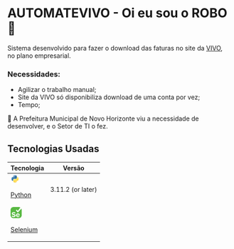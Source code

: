# AUTOMATEVIVO - Oi eu sou o ROBO 🤖
Sistema desenvolvido para fazer o download das faturas no site da [VIVO](http://www.vivo.com.br), no plano empresarial. 

### Necessidades:

- Agilizar o trabalho manual;
- Site da VIVO só disponibiliza download de uma conta por vez;
- Tempo;

🏢 A Prefeitura Municipal de Novo Horizonte viu a necessidade de desenvolver, e o Setor de TI o fez.

## Tecnologias Usadas
| Tecnologia | Versão |
|---|----|
|<a href="https://www.python.org" target="_blank" rel="noreferrer"> <img src="https://raw.githubusercontent.com/devicons/devicon/master/icons/python/python-original.svg" alt="python" width="20" height="20"/> <p>Python</p></a>| 3.11.2 (or later)
|<a href=""><svg xmlns="http://www.w3.org/2000/svg" width="25" height="25" viewBox="0 0 256 256"><g fill="none"><g clip-path="url(#skillIconsSelenium0)"><rect width="256" height="256" fill="#59B943" rx="60"/><path fill="#fff" fill-rule="evenodd" d="M233.776-6H256v267h-2.066a1.961 1.961 0 0 0 1.968-1.963V33.736a1.827 1.827 0 0 0-1.142-2.317a1.833 1.833 0 0 0-2.322 1.139l-82.676 92.586a2.523 2.523 0 0 1-3.701 0l-42.204-43.427a2.508 2.508 0 0 1 0-3.14l13.936-17.827a2.524 2.524 0 0 1 4.095 0l23.622 26.072a2.524 2.524 0 0 0 3.858 0l65.826-89.995c.183-.266.291-.576.314-.898a1.812 1.812 0 0 0-.823-1.64a1.815 1.815 0 0 0-.909-.289ZM1.968-6H0v1.963c0-.52.207-1.02.577-1.388C.946-5.793 1.447-6 1.968-6ZM0 259.037V261h1.968a1.972 1.972 0 0 1-1.391-.575A1.961 1.961 0 0 1 0 259.037Zm168.968-95.997a19.548 19.548 0 0 0-13.349 4.721a19.32 19.32 0 0 0-6.599 12.461a.628.628 0 0 0 .117.545a.633.633 0 0 0 .509.233h38.723a.64.64 0 0 0 .473-.209a.614.614 0 0 0 .153-.491a18.703 18.703 0 0 0-6.446-12.719a18.926 18.926 0 0 0-13.581-4.541ZM26.141 216.003a63.731 63.731 0 0 0 45.197 15.706h-.08c29.843 0 44.252-15.235 44.252-35.182c0-25.017-23.279-30.59-41.64-34.986c-11.954-2.863-21.823-5.225-21.823-12.131c0-6.597 5.669-11.073 15.747-11.073a47.958 47.958 0 0 1 30.236 10.366a2.437 2.437 0 0 0 1.857.57a2.452 2.452 0 0 0 1.686-.963l9.685-13.428a2.432 2.432 0 0 0 0-3.377a62.15 62.15 0 0 0-41.338-13.821c-26.141 0-41.889 15.235-41.889 33.532c0 24.602 22.399 29.907 40.616 34.221c12.485 2.957 23.005 5.448 23.005 13.368c0 6.282-6.299 12.25-19.212 12.25a48.49 48.49 0 0 1-33.07-12.879a2.44 2.44 0 0 0-2.747.14a2.45 2.45 0 0 0-.64.724l-9.842 13.743a2.431 2.431 0 0 0 0 3.22Zm183.79-21.684c.107-.272.156-.563.145-.854l-.079-2.513c0-26.779-16.614-45.076-41.102-45.076a41.914 41.914 0 0 0-16.497 3.074a41.82 41.82 0 0 0-13.955 9.296a41.688 41.688 0 0 0-9.167 14.021a41.607 41.607 0 0 0-2.9 16.486a41.385 41.385 0 0 0 2.888 16.901a41.47 41.47 0 0 0 9.497 14.291a41.575 41.575 0 0 0 14.482 9.237a41.66 41.66 0 0 0 16.991 2.605a52.616 52.616 0 0 0 32.283-10.052a2.191 2.191 0 0 0 .472-2.905l-7.086-10.288a2.133 2.133 0 0 0-2.36-.887c-.29.081-.559.223-.79.416a36.44 36.44 0 0 1-20.157 6.597a22.174 22.174 0 0 1-15.357-4.536a22.058 22.058 0 0 1-8.265-13.683a.7.7 0 0 1 .151-.524a.707.707 0 0 1 .479-.261h58.267c.293.011.584-.039.857-.145a2.115 2.115 0 0 0 1.203-1.2Z" clip-rule="evenodd"/></g><defs><clipPath id="skillIconsSelenium0"><rect width="256" height="256" fill="#fff" rx="60"/></clipPath></defs></g></svg> <p>Selenium</p></a>

